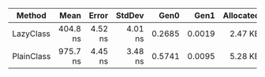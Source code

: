 |     Method |     Mean |   Error |  StdDev |   Gen0 |   Gen1 | Allocated |
|----------- |---------:|--------:|--------:|-------:|-------:|----------:|
|  LazyClass | 404.8 ns | 4.52 ns | 4.01 ns | 0.2685 | 0.0019 |   2.47 KB |
| PlainClass | 975.7 ns | 4.45 ns | 3.48 ns | 0.5741 | 0.0095 |   5.28 KB |
